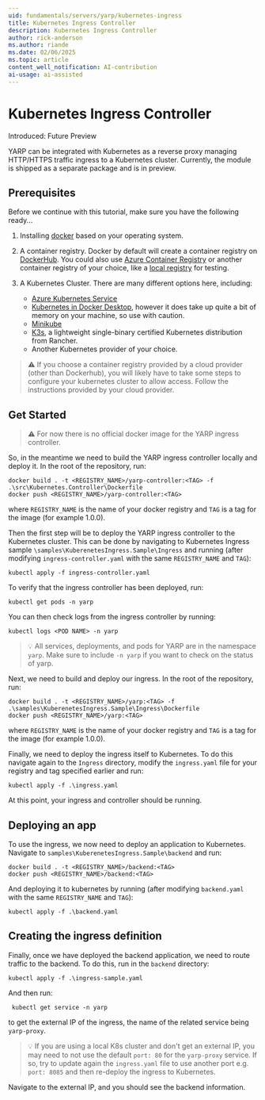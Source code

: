 ```yaml
---
uid: fundamentals/servers/yarp/kubernetes-ingress
title: Kubernetes Ingress Controller
description: Kubernetes Ingress Controller
author: rick-anderson
ms.author: riande
ms.date: 02/06/2025
ms.topic: article
content_well_notification: AI-contribution
ai-usage: ai-assisted
---
```


# Kubernetes Ingress Controller

Introduced: Future Preview

YARP can be integrated with Kubernetes as a reverse proxy managing HTTP/HTTPS traffic ingress to a Kubernetes cluster. Currently, the module is shipped as a separate package and is in preview.

## Prerequisites

Before we continue with this tutorial, make sure you have the following ready...

1. Installing [docker](https://docs.docker.com/install/) based on your operating system.

2. A container registry. Docker by default will create a container registry on [DockerHub](https://hub.docker.com/). You could also use [Azure Container Registry](/en-us/azure/aks/tutorial-kubernetes-prepare-acr) or another container registry of your choice, like a [local registry](https://docs.docker.com/registry/deploying/#run-a-local-registry) for testing.

3. A Kubernetes Cluster. There are many different options here, including:
    - [Azure Kubernetes Service](/en-us/azure/aks/tutorial-kubernetes-deploy-cluster)
    - [Kubernetes in Docker Desktop](https://www.docker.com/blog/docker-windows-desktop-now-kubernetes/), however it does take up quite a bit of memory on your machine, so use with caution.
    - [Minikube](https://kubernetes.io/docs/tasks/tools/install-minikube/)
    - [K3s](https://k3s.io), a lightweight single-binary certified Kubernetes distribution from Rancher.
    - Another Kubernetes provider of your choice.

> :warning: If you choose a container registry provided by a cloud provider (other than Dockerhub), you will likely have to take some steps to configure your kubernetes cluster to allow access. Follow the instructions provided by your cloud provider.

## Get Started

> :warning: For now there is no official docker image for the YARP ingress controller.

So, in the meantime we need to build the YARP ingress controller locally and deploy it. In the root of the repository, run:

```
docker build . -t <REGISTRY_NAME>/yarp-controller:<TAG> -f .\src\Kubernetes.Controller\Dockerfile
docker push <REGISTRY_NAME>/yarp-controller:<TAG>
```

where `REGISTRY_NAME` is the name of your docker registry and `TAG` is a tag for the image (for example 1.0.0).

Then the first step will be to deploy the YARP ingress controller to the Kubernetes cluster. This can be done by navigating to Kubernetes Ingress sample `\samples\KuberenetesIngress.Sample\Ingress`
and running (after modifying `ingress-controller.yaml` with the same `REGISTRY_NAME` and `TAG`):

```
kubectl apply -f ingress-controller.yaml
```

To verify that the ingress controller has been deployed, run:

```
kubectl get pods -n yarp
```

You can then check logs from the ingress controller by running:

```
kubectl logs <POD NAME> -n yarp
```

> :bulb: All services, deployments, and pods for YARP are in the namespace `yarp`. Make sure to include `-n yarp` if you want to check on the status of yarp.

Next, we need to build and deploy our ingress. In the root of the repository, run:

```
docker build . -t <REGISTRY_NAME>/yarp:<TAG> -f .\samples\KuberenetesIngress.Sample\Ingress\Dockerfile
docker push <REGISTRY_NAME>/yarp:<TAG>
```

where `REGISTRY_NAME` is the name of your docker registry and `TAG` is a tag for the image (for example 1.0.0).

Finally, we need to deploy the ingress itself to Kubernetes. To do this navigate again to the `Ingress` directory, modify the `ingress.yaml` file for your registry and tag specified earlier and run:

```
kubectl apply -f .\ingress.yaml
```

At this point, your ingress and controller should be running.

## Deploying an app

To use the ingress, we now need to deploy an application to Kubernetes. Navigate to `samples\KuberenetesIngress.Sample\backend` and run:

```
docker build . -t <REGISTRY_NAME>/backend:<TAG>
docker push <REGISTRY_NAME>/backend:<TAG>
```

And deploying it to kubernetes by running (after modifying `backend.yaml` with the same `REGISTRY_NAME` and `TAG`):

```
kubectl apply -f .\backend.yaml
```

## Creating the ingress definition

Finally, once we have deployed the backend application, we need to route traffic to the backend. To do this, run in the `backend` directory:

```
kubectl apply -f .\ingress-sample.yaml
```

And then run:

```
 kubectl get service -n yarp
```

to get the external IP of the ingress, the name of the related service being `yarp-proxy`.

> :bulb: If you are using a local K8s cluster and don't get an external IP, you may need to not use the default `port: 80` for the `yarp-proxy` service.
If so, try to update again the `ingress.yaml` file to use another port e.g. `port: 8085` and then re-deploy the ingress to Kubernetes.

Navigate to the external IP, and you should see the backend information.
